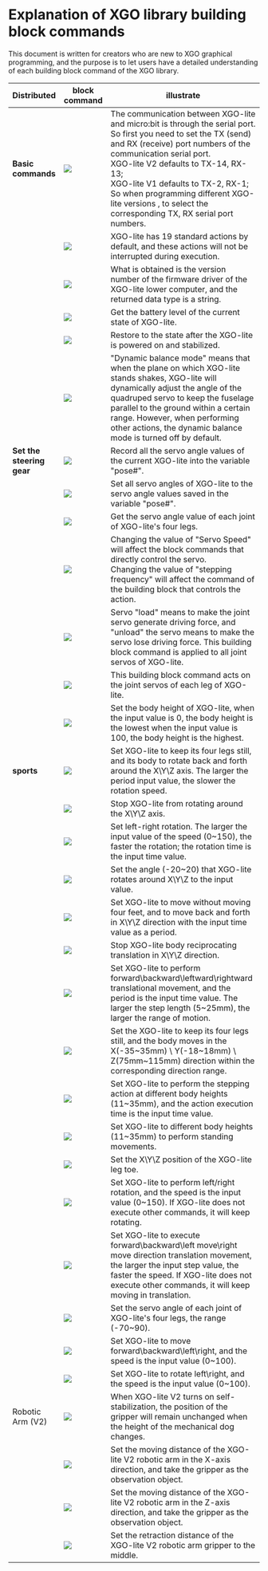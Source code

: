 ﻿---
sidebar_position: 5
sidebar_label: Explanation of XGO library building block commands
---

# Explanation of XGO library building block commands

This document is written for creators who are new to XGO graphical programming, and the purpose is to let users have a detailed understanding of each building block command of the XGO library.

| Distributed               | block command                                           | illustrate                                                   |
| ------------------------- | ------------------------------------------------------- | ------------------------------------------------------------ |
| **Basic commands**        | ![](https://wiki-media-ef.oss-cn-hongkong.aliyuncs.com/i18n/en/docusaurus-plugin-content-docs/current/microbit/robot/xgo-robot-kit-v2/images/microbit-xgo-lite-v2-xgolibrary-1.png)  | The communication between XGO-lite and micro:bit is through the serial port. So first you need to set the TX (send) and RX (receive) port numbers of the communication serial port. <br />XGO-lite V2 defaults to TX-14, RX-13; <br />XGO-lite V1 defaults to TX-2, RX-1;<br />So when programming different XGO-lite versions , to select the corresponding TX, RX serial port numbers. |
|                           | ![](https://wiki-media-ef.oss-cn-hongkong.aliyuncs.com/i18n/en/docusaurus-plugin-content-docs/current/microbit/robot/xgo-robot-kit-v2/images/microbit-xgo-lite-v2-xgolibrary-2.png)  | XGO-lite has 19 standard actions by default, and these actions will not be interrupted during execution. |
|                           | ![](https://wiki-media-ef.oss-cn-hongkong.aliyuncs.com/i18n/en/docusaurus-plugin-content-docs/current/microbit/robot/xgo-robot-kit-v2/images/microbit-xgo-lite-v2-xgolibrary-32.png) | What is obtained is the version number of the firmware driver of the XGO-lite lower computer, and the returned data type is a string. |
|                           | ![](https://wiki-media-ef.oss-cn-hongkong.aliyuncs.com/i18n/en/docusaurus-plugin-content-docs/current/microbit/robot/xgo-robot-kit-v2/images/microbit-xgo-lite-v2-xgolibrary-31.png) | Get the battery level of the current state of XGO-lite.      |
|                           | ![](https://wiki-media-ef.oss-cn-hongkong.aliyuncs.com/i18n/en/docusaurus-plugin-content-docs/current/microbit/robot/xgo-robot-kit-v2/images/microbit-xgo-lite-v2-xgolibrary-30.png) | Restore to the state after the XGO-lite is powered on and stabilized. |
|                           | ![](https://wiki-media-ef.oss-cn-hongkong.aliyuncs.com/i18n/en/docusaurus-plugin-content-docs/current/microbit/robot/xgo-robot-kit-v2/images/microbit-xgo-lite-v2-xgolibrary-29.png) | "Dynamic balance mode" means that when the plane on which XGO-lite stands shakes, XGO-lite will dynamically adjust the angle of the quadruped servo to keep the fuselage parallel to the ground within a certain range. However, when performing other actions, the dynamic balance mode is turned off by default. |
| **Set the steering gear** | ![](https://wiki-media-ef.oss-cn-hongkong.aliyuncs.com/i18n/en/docusaurus-plugin-content-docs/current/microbit/robot/xgo-robot-kit-v2/images/microbit-xgo-lite-v2-xgolibrary-27.png) | Record all the servo angle values of the current XGO-lite into the variable "pose#". |
|                           | ![](https://wiki-media-ef.oss-cn-hongkong.aliyuncs.com/i18n/en/docusaurus-plugin-content-docs/current/microbit/robot/xgo-robot-kit-v2/images/microbit-xgo-lite-v2-xgolibrary-26.png) | Set all servo angles of XGO-lite to the servo angle values saved in the variable "pose#". |
|                           | ![](https://wiki-media-ef.oss-cn-hongkong.aliyuncs.com/i18n/en/docusaurus-plugin-content-docs/current/microbit/robot/xgo-robot-kit-v2/images/microbit-xgo-lite-v2-xgolibrary-28.png) | Get the servo angle value of each joint of XGO-lite's four legs. |
|                           | ![](https://wiki-media-ef.oss-cn-hongkong.aliyuncs.com/i18n/en/docusaurus-plugin-content-docs/current/microbit/robot/xgo-robot-kit-v2/images/microbit-xgo-lite-v2-xgolibrary-23.png) | Changing the value of "Servo Speed" will affect the block commands that directly control the servo. <br />Changing the value of "stepping frequency" will affect the command of the building block that controls the action. |
|                           | ![](https://wiki-media-ef.oss-cn-hongkong.aliyuncs.com/i18n/en/docusaurus-plugin-content-docs/current/microbit/robot/xgo-robot-kit-v2/images/microbit-xgo-lite-v2-xgolibrary-24.png) | Servo "load" means to make the joint servo generate driving force, and "unload" the servo means to make the servo lose driving force. This building block command is applied to all joint servos of XGO-lite. |
|                           | ![](https://wiki-media-ef.oss-cn-hongkong.aliyuncs.com/i18n/en/docusaurus-plugin-content-docs/current/microbit/robot/xgo-robot-kit-v2/images/microbit-xgo-lite-v2-xgolibrary-25.png) | This building block command acts on the joint servos of each leg of XGO-lite. |
|                           | ![](https://wiki-media-ef.oss-cn-hongkong.aliyuncs.com/i18n/en/docusaurus-plugin-content-docs/current/microbit/robot/xgo-robot-kit-v2/images/microbit-xgo-lite-v2-xgolibrary-22.png) | Set the body height of XGO-lite, when the input value is 0, the body height is the lowest when the input value is 100, the body height is the highest. |
| **sports**                | ![](https://wiki-media-ef.oss-cn-hongkong.aliyuncs.com/i18n/en/docusaurus-plugin-content-docs/current/microbit/robot/xgo-robot-kit-v2/images/microbit-xgo-lite-v2-xgolibrary-14.png) | Set XGO-lite to keep its four legs still, and its body to rotate back and forth around the X\Y\Z axis. The larger the period input value, the slower the rotation speed. |
|                           | ![](https://wiki-media-ef.oss-cn-hongkong.aliyuncs.com/i18n/en/docusaurus-plugin-content-docs/current/microbit/robot/xgo-robot-kit-v2/images/microbit-xgo-lite-v2-xgolibrary-17.png) | Stop XGO-lite from rotating around the X\Y\Z axis.           |
|                           | ![](https://wiki-media-ef.oss-cn-hongkong.aliyuncs.com/i18n/en/docusaurus-plugin-content-docs/current/microbit/robot/xgo-robot-kit-v2/images/microbit-xgo-lite-v2-xgolibrary-19.png) | Set left-right rotation. The larger the input value of the speed (0~150), the faster the rotation; the rotation time is the input time value. |
|                           | ![](https://wiki-media-ef.oss-cn-hongkong.aliyuncs.com/i18n/en/docusaurus-plugin-content-docs/current/microbit/robot/xgo-robot-kit-v2/images/microbit-xgo-lite-v2-xgolibrary-18.png) | Set the angle (-20~20) that XGO-lite rotates around X\Y\Z to the input value. |
|                           | ![](https://wiki-media-ef.oss-cn-hongkong.aliyuncs.com/i18n/en/docusaurus-plugin-content-docs/current/microbit/robot/xgo-robot-kit-v2/images/microbit-xgo-lite-v2-xgolibrary-18.png) | Set XGO-lite to move without moving four feet, and to move back and forth in X\Y\Z direction with the input time value as a period. |
|                           | ![](https://wiki-media-ef.oss-cn-hongkong.aliyuncs.com/i18n/en/docusaurus-plugin-content-docs/current/microbit/robot/xgo-robot-kit-v2/images/microbit-xgo-lite-v2-xgolibrary-20.png) | Stop XGO-lite body reciprocating translation in X\Y\Z direction. |
|                           | ![](https://wiki-media-ef.oss-cn-hongkong.aliyuncs.com/i18n/en/docusaurus-plugin-content-docs/current/microbit/robot/xgo-robot-kit-v2/images/microbit-xgo-lite-v2-xgolibrary-16.png) | Set XGO-lite to perform forward\backward\leftward\rightward translational movement, and the period is the input time value. The larger the step length (5~25mm), the larger the range of motion. |
|                           | ![](https://wiki-media-ef.oss-cn-hongkong.aliyuncs.com/i18n/en/docusaurus-plugin-content-docs/current/microbit/robot/xgo-robot-kit-v2/images/microbit-xgo-lite-v2-xgolibrary-14.png) | Set the XGO-lite to keep its four legs still, and the body moves in the X(-35~35mm) \ Y(-18~18mm) \ Z(75mm~115mm) direction within the corresponding direction range. |
|                           | ![](https://wiki-media-ef.oss-cn-hongkong.aliyuncs.com/i18n/en/docusaurus-plugin-content-docs/current/microbit/robot/xgo-robot-kit-v2/images/microbit-xgo-lite-v2-xgolibrary-13.png) | Set XGO-lite to perform the stepping action at different body heights (11~35mm), and the action execution time is the input time value. |
|                           | ![](https://wiki-media-ef.oss-cn-hongkong.aliyuncs.com/i18n/en/docusaurus-plugin-content-docs/current/microbit/robot/xgo-robot-kit-v2/images/microbit-xgo-lite-v2-xgolibrary-12.png) | Set XGO-lite to different body heights (11~35mm) to perform standing movements. |
|                           | ![](https://wiki-media-ef.oss-cn-hongkong.aliyuncs.com/i18n/en/docusaurus-plugin-content-docs/current/microbit/robot/xgo-robot-kit-v2/images/microbit-xgo-lite-v2-xgolibrary-11.png) | Set the X\Y\Z position of the XGO-lite leg toe.              |
|                           | ![](https://wiki-media-ef.oss-cn-hongkong.aliyuncs.com/i18n/en/docusaurus-plugin-content-docs/current/microbit/robot/xgo-robot-kit-v2/images/microbit-xgo-lite-v2-xgolibrary-10.png) | Set XGO-lite to perform left/right rotation, and the speed is the input value (0~150). If XGO-lite does not execute other commands, it will keep rotating. |
|                           | ![](https://wiki-media-ef.oss-cn-hongkong.aliyuncs.com/i18n/en/docusaurus-plugin-content-docs/current/microbit/robot/xgo-robot-kit-v2/images/microbit-xgo-lite-v2-xgolibrary-9.png)  | Set XGO-lite to execute forward\backward\left move\right move direction translation movement, the larger the input step value, the faster the speed. If XGO-lite does not execute other commands, it will keep moving in translation. |
|                           | ![](https://wiki-media-ef.oss-cn-hongkong.aliyuncs.com/i18n/en/docusaurus-plugin-content-docs/current/microbit/robot/xgo-robot-kit-v2/images/microbit-xgo-lite-v2-xgolibrary-8.png)  | Set the servo angle of each joint of XGO-lite's four legs, the range (-70~90). |
|                           | ![](https://wiki-media-ef.oss-cn-hongkong.aliyuncs.com/i18n/en/docusaurus-plugin-content-docs/current/microbit/robot/xgo-robot-kit-v2/images/microbit-xgo-lite-v2-xgolibrary-7.png)  | Set XGO-lite to move forward\backward\left\right, and the speed is the input value (0~100). |
|                           | ![](https://wiki-media-ef.oss-cn-hongkong.aliyuncs.com/i18n/en/docusaurus-plugin-content-docs/current/microbit/robot/xgo-robot-kit-v2/images/microbit-xgo-lite-v2-xgolibrary-6.png)  | Set XGO-lite to rotate left\right, and the speed is the input value (0~100). |
| Robotic Arm (V2)          | ![](https://wiki-media-ef.oss-cn-hongkong.aliyuncs.com/i18n/en/docusaurus-plugin-content-docs/current/microbit/robot/xgo-robot-kit-v2/images/microbit-xgo-lite-v2-xgolibrary-2.png)  | When XGO-lite V2 turns on self-stabilization, the position of the gripper will remain unchanged when the height of the mechanical dog changes. |
|                           | ![](https://wiki-media-ef.oss-cn-hongkong.aliyuncs.com/i18n/en/docusaurus-plugin-content-docs/current/microbit/robot/xgo-robot-kit-v2/images/microbit-xgo-lite-v2-xgolibrary-5.png)  | Set the moving distance of the XGO-lite V2 robotic arm in the X-axis direction, and take the gripper as the observation object. |
|                           | ![](https://wiki-media-ef.oss-cn-hongkong.aliyuncs.com/i18n/en/docusaurus-plugin-content-docs/current/microbit/robot/xgo-robot-kit-v2/images/microbit-xgo-lite-v2-xgolibrary-3.png)  | Set the moving distance of the XGO-lite V2 robotic arm in the Z-axis direction, and take the gripper as the observation object. |
|                           | ![](https://wiki-media-ef.oss-cn-hongkong.aliyuncs.com/i18n/en/docusaurus-plugin-content-docs/current/microbit/robot/xgo-robot-kit-v2/images/microbit-xgo-lite-v2-xgolibrary-4.png)  | Set the retraction distance of the XGO-lite V2 robotic arm gripper to the middle. |
